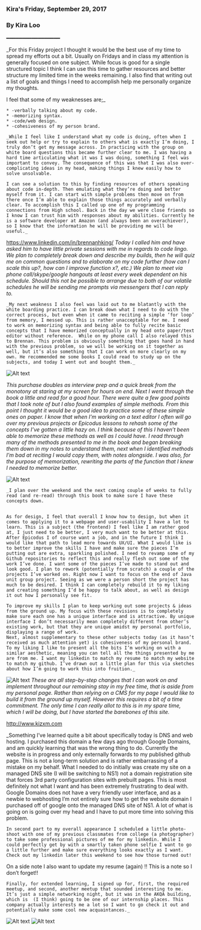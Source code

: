### Kira's Friday, September 29, 2017
### By Kira Loo
━━━━━━━━━━━━━━━━━

_For this Friday project I thought it would be the best use of my time to spread my efforts out a bit. Usually on Fridays and in class my attention is generally focused on one subject. While focus is good for a single structured topic I think I can use this time to gather resources and better structure my limited time in the weeks remaining. I also find that writing out a list of goals and things I need to accomplish help me personally organize my thoughts.

I feel that some of my weaknesses are;_

	* -verbally talking about my code.
	* -memorizing syntax.
	* -code/web design.
	* -cohesiveness of my person brand.

 	_While I feel like I understand what my code is doing, often when I seek out help or try to explain to others what is exactly I’m doing, I truly don’t get my message across. In practicing with the group on white board questions this became further clear to me. I was having a hard time articulating what it was I was doing, something I feel was important to convey. The consequence of this was that I was also over-complicating ideas in my head, making things I knew easily how to solve unsolvable.

 	I can see a solution to this by finding resources of others speaking about code in-depth. Then emulating what they’re doing and better myself from it. I can start with simple problems then move on from there once I’m able to explain those things accurately and verbally clear. To accomplish this I called up one of my programming connections from High school. Back in the day we were close friends so I know I can trust him with responses about my abilities. Currently he is a software developer at Amazon (and always been an overachiever), so I know that the information he will be providing me will be useful._

  <https://www.linkedin.com/in/brennanhking/>
 	_Today I called him and have asked him to have little private sessions with me in regards to code lingo. We plan to completely break down and describe my builds, then he will quiz me on common questions and to elaborate on my code further (how can I scale this up?, how can I improve function x?, etc.) We plan to meet via phone call/skype/google hangouts at least every week dependent on his schedule. Should this not be possible to arrange due to both of our volatile schedules he will be sending me prompts via messengers that I can reply to._

	_My next weakness I also feel was laid out to me blatantly with the white boarding practice. I can break down what I need to do with the correct process, but even when it came to reciting a simple ‘for loop’ from memory, I messed up. This is rather unacceptable for me. I need to work on memorizing syntax and being able to fully recite basic concepts that I have memorized conceptually in my head onto paper/text editor without reference.  While on my phone call I also relayed this to Brennan. This problem is obviously something that goes hand in hand with the previous problem, so we will be working on it together as well, but it’s also something that I can work on more clearly on my own. He recommended me some books I could read to study up on the subjects, and today I went out and bought them._

  ![Alt text](books.jpg)

  _This purchase doubles as interview prep and a quick break from the monotony at staring at my screen for hours on end.
 	Next I went through the book a little and read for a good hour. There were quite a few good points that I took note of but I also found examples of simple methods. From this point I thought it would be a good idea to practice some of these simple ones on paper. I know that when I’m working on a text editor I often will go over my previous projects or Epicodus lessons to rehash some of the concepts I’ve gotten a little hazy on. I think because of this I haven’t been able to memorize these methods as well as I could have. I read through many of the methods presented to me in the book and began breaking them down in my notes to understand them, next when I identified methods I’m bad at reciting I would copy them, with notes alongside. I was also, for the purpose of memorization, rewriting the parts of the function that I knew I needed to memorize better._

  ![Alt text](notes.jpg)

	_I plan over the weekend and the next coming couple of weeks to fully read (and re-read) through this book to make sure I have these concepts down.


 	As for design, I feel that overall I know how to design, but when it comes to applying it to a webpage and user-usability I have a lot to learn. This is a subject (the frontend) I feel like I am rather good at, I just need to be better, I very much want to be better at this. After Epicodus I of course want a job, and in the future I think I would like that path to lead more towards UX/UI. What I would like is to better improve the skills I have and make sure the pieces I’m putting out are extra, sparkling polished. I need to revamp some of my Github repositories to reflect this and really flesh out some of the work I’ve done. I want some of the pieces I’ve made to stand out and look good. I plan to rework (potentially from scratch) a couple of the projects I’ve worked on. Right now I want to focus on the end of Java unit group project. Seeing as we were a person short the project has much to be desired. I think I can completely rebuild it to my liking and creating something I’d be happy to talk about, as well as design it out how I personally see fit.

 	To improve my skills I plan to keep working out some projects & ideas from the ground up. My focus with these revisions is to completely make sure each one has a unique interface and is attractive. By unique interface I don’t necessarily mean completely different from other’s existing work, but that they are unique amidst my personal portfolio, displaying a range of work.
 	Next, almost supplementary to these other subjects today (as it hasn’t received as much attention yet) is cohesiveness of my personal brand. To my liking I like to present all the bits I’m working on with a similar aesthetic, meaning you can tell all the things presented by me are from me. I want my linkedin to match my resume to match my website to match my github. I’ve drawn out a little plan for this via sketches about how I’m going to work this into fruition._
 ![Alt text](sketches.jpg)
 _These are all step-by-step changes that I can work on and implement throughout our remaining stay in my free time, that is aside from my personal page. Rather than relying on a CMS for my page I would like to build it from the ground up myself. However this requires a bit of a time commitment. The only time I can really allot to this is in my spare time, which I will be doing, but I have started the barebones of this site._

 <http://www.kizxm.com>

  _Something I’ve learned quite a bit about specifically today is DNS and web hosting. I purchased this domain a few days ago through Google Domains, and am quickly learning that was the wrong thing to do. Currently the website is in progress and only externally forwards to my published github page. This is not a long-term solution and is rather embarrassing of a mistake on my behalf. What I needed to do initially was create my site on a managed DNS site (I will be switching to NS1) not a domain registration site that forces 3rd party configuration sites with prebuilt pages. This is most definitely not what I want and has been extremely frustrating to deal with. Google Domains does not have a very friendly user interface, and as a newbie to webhosting I’m not entirely sure how to get the website domain I purchased off of google onto the managed DNS site of NS1. A lot of what is going on is going over my head and I have to put more time into solving this problem.

  	In second part to my overall appearance I scheduled a little photo-shoot with one of my previous classmates from college (a photographer) to take some professional pictures of me for my linkedin. While I could perfectly get by with a smartly taken phone selfie I want to go a little further and make sure everything looks exactly as I want. Check out my linkedin later this weekend to see how those turned out!
On a side note I also want to update my resume (again) !! This is a note so I don’t forget!!


 	Finally, for extended learning, I signed up for, first, the required meetup, and second, another meetup that sounded interesting to me. It’s just a simple networking night, but it was in the AKQA building, which is  (I think) going to be one of our internship places. This company actually interests me a lot so I want to go check it out and potentially make some cool new acquaintances._
  
![Alt text](ticket1.png)
![Alt text](ticket2.png)
